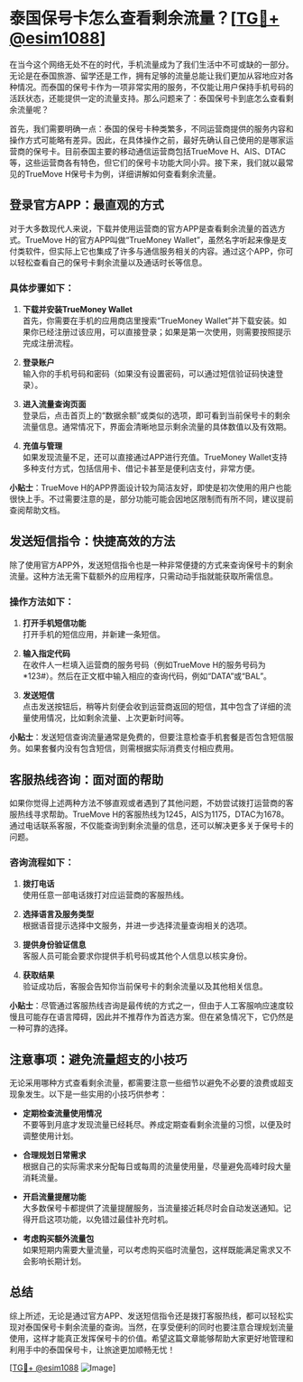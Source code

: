 # 泰国保号卡怎么查看剩余流量？[[TG💪+ @esim1088](https://t.me/s/esim1088)]

在当今这个网络无处不在的时代，手机流量成为了我们生活中不可或缺的一部分。无论是在泰国旅游、留学还是工作，拥有足够的流量总能让我们更加从容地应对各种情况。而泰国的保号卡作为一项非常实用的服务，不仅能让用户保持手机号码的活跃状态，还能提供一定的流量支持。那么问题来了：泰国保号卡到底怎么查看剩余流量呢？

首先，我们需要明确一点：泰国的保号卡种类繁多，不同运营商提供的服务内容和操作方式可能略有差异。因此，在具体操作之前，最好先确认自己使用的是哪家运营商的保号卡。目前泰国主要的移动通信运营商包括TrueMove H、AIS、DTAC等，这些运营商各有特色，但它们的保号卡功能大同小异。接下来，我们就以最常见的TrueMove H保号卡为例，详细讲解如何查看剩余流量。

## 登录官方APP：最直观的方式

对于大多数现代人来说，下载并使用运营商的官方APP是查看剩余流量的首选方式。TrueMove H的官方APP叫做“TrueMoney Wallet”，虽然名字听起来像是支付类软件，但实际上它也集成了许多与通信服务相关的内容。通过这个APP，你可以轻松查看自己的保号卡剩余流量以及通话时长等信息。

### 具体步骤如下：

1. **下载并安装TrueMoney Wallet**  
   首先，你需要在手机的应用商店里搜索“TrueMoney Wallet”并下载安装。如果你已经注册过该应用，可以直接登录；如果是第一次使用，则需要按照提示完成注册流程。

2. **登录账户**  
   输入你的手机号码和密码（如果没有设置密码，可以通过短信验证码快速登录）。

3. **进入流量查询页面**  
   登录后，点击首页上的“数据余额”或类似的选项，即可看到当前保号卡的剩余流量信息。通常情况下，界面会清晰地显示剩余流量的具体数值以及有效期。

4. **充值与管理**  
   如果发现流量不足，还可以直接通过APP进行充值。TrueMoney Wallet支持多种支付方式，包括信用卡、借记卡甚至是便利店支付，非常方便。

**小贴士**：TrueMove H的APP界面设计较为简洁友好，即使是初次使用的用户也能很快上手。不过需要注意的是，部分功能可能会因地区限制而有所不同，建议提前查阅帮助文档。

## 发送短信指令：快捷高效的方法

除了使用官方APP外，发送短信指令也是一种非常便捷的方式来查询保号卡的剩余流量。这种方法无需下载额外的应用程序，只需动动手指就能获取所需信息。

### 操作方法如下：

1. **打开手机短信功能**  
   打开手机的短信应用，并新建一条短信。

2. **输入指定代码**  
   在收件人一栏填入运营商的服务号码（例如TrueMove H的服务号码为*123#）。然后在正文框中输入相应的查询代码，例如“DATA”或“BAL”。

3. **发送短信**  
   点击发送按钮后，稍等片刻便会收到运营商返回的短信，其中包含了详细的流量使用情况，比如剩余流量、上次更新时间等。

**小贴士**：发送短信查询流量通常是免费的，但要注意检查手机套餐是否包含短信服务。如果套餐内没有包含短信，则需根据实际消费支付相应费用。

## 客服热线咨询：面对面的帮助

如果你觉得上述两种方法不够直观或者遇到了其他问题，不妨尝试拨打运营商的客服热线寻求帮助。TrueMove H的客服热线为1245，AIS为1175，DTAC为1678。通过电话联系客服，不仅能查询到剩余流量的信息，还可以解决更多关于保号卡的问题。

### 咨询流程如下：

1. **拨打电话**  
   使用任意一部电话拨打对应运营商的客服热线。

2. **选择语言及服务类型**  
   根据语音提示选择中文服务，并进一步选择流量查询相关的选项。

3. **提供身份验证信息**  
   客服人员可能会要求你提供手机号码或其他个人信息以核实身份。

4. **获取结果**  
   验证成功后，客服会告知你当前保号卡的剩余流量以及其他相关信息。

**小贴士**：尽管通过客服热线咨询是最传统的方式之一，但由于人工客服响应速度较慢且可能存在语言障碍，因此并不推荐作为首选方案。但在紧急情况下，它仍然是一种可靠的选择。

## 注意事项：避免流量超支的小技巧

无论采用哪种方式查看剩余流量，都需要注意一些细节以避免不必要的浪费或超支现象发生。以下是一些实用的小技巧供参考：

- **定期检查流量使用情况**  
  不要等到月底才发现流量已经耗尽。养成定期查看剩余流量的习惯，以便及时调整使用计划。

- **合理规划日常需求**  
  根据自己的实际需求来分配每日或每周的流量使用量，尽量避免高峰时段大量消耗流量。

- **开启流量提醒功能**  
  大多数保号卡都提供了流量提醒服务，当流量接近耗尽时会自动发送通知。记得开启这项功能，以免错过最佳补充时机。

- **考虑购买额外流量包**  
  如果短期内需要大量流量，可以考虑购买临时流量包，这样既能满足需求又不会影响长期计划。

## 总结

综上所述，无论是通过官方APP、发送短信指令还是拨打客服热线，都可以轻松实现对泰国保号卡剩余流量的查询。当然，在享受便利的同时也要注意合理规划流量使用，这样才能真正发挥保号卡的价值。希望这篇文章能够帮助大家更好地管理和利用手中的泰国保号卡，让旅途更加顺畅无忧！  

[[TG💪+ @esim1088](https://t.me/s/esim1088) ![Image](https://i.postimg.cc/4NQfJmqS/Snipaste-2025-05-13-00-14-12.png)]